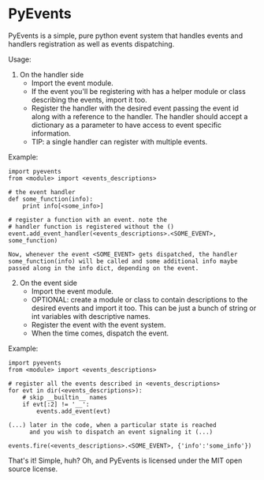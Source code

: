 PyEvents
========

PyEvents is a simple, pure python event system that handles events and handlers registration as well as events dispatching.

Usage:

1) On the handler side
    - Import the event module.
    - If the event you'll be registering with has a helper module or class
      describing the events, import it too.
    - Register the handler with the desired event passing the event id along
      with a reference to the handler. The handler should accept a dictionary
      as a parameter to have access to event specific information.
    - TIP: a single handler can register with multiple events.

Example:

    import pyevents
    from <module> import <events_descriptions>

    # the event handler
    def some_function(info):
        print info[<some_info>]

    # register a function with an event. note the
    # handler function is registered without the ()
    event.add_event_handler(<events_descriptions>.<SOME_EVENT>, some_function)

    Now, whenever the event <SOME_EVENT> gets dispatched, the handler
    some_function(info) will be called and some additional info maybe
    passed along in the info dict, depending on the event.

2) On the event side
    - Import the event module.
    - OPTIONAL: create a module or class to contain descriptions to the desired
      events and import it too. This can be just a bunch of string or int
      variables with descriptive names.
    - Register the event with the event system.
    - When the time comes, dispatch the event.

Example:

    import pyevents
    from <module> import <events_descriptions>

    # register all the events described in <events_descriptions>
    for evt in dir(<events_descriptions>):
        # skip __builtin__ names
        if evt[:2] != '__':
            events.add_event(evt)

    (...) later in the code, when a particular state is reached
          and you wish to dispatch an event signaling it (...)

    events.fire(<events_descriptions>.<SOME_EVENT>, {'info':'some_info'})

That's it! Simple, huh? Oh, and PyEvents is licensed under the MIT open source license.